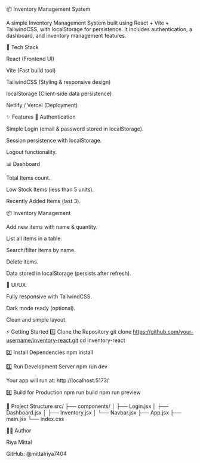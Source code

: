 📦 Inventory Management System

A simple Inventory Management System built using React + Vite + TailwindCSS, with localStorage for persistence. It includes authentication, a dashboard, and inventory management features.

🚀 Tech Stack

React (Frontend UI)

Vite (Fast build tool)

TailwindCSS (Styling & responsive design)

localStorage (Client-side data persistence)

Netlify / Vercel (Deployment)

✨ Features
🔐 Authentication

Simple Login (email & password stored in localStorage).

Session persistence with localStorage.

Logout functionality.

📊 Dashboard

Total Items count.

Low Stock Items (less than 5 units).

Recently Added Items (last 3).

📦 Inventory Management

Add new items with name & quantity.

List all items in a table.

Search/filter items by name.

Delete items.

Data stored in localStorage (persists after refresh).

🎨 UI/UX

Fully responsive with TailwindCSS.

Dark mode ready (optional).

Clean and simple layout.


⚡ Getting Started
1️⃣ Clone the Repository
git clone https://github.com/your-username/inventory-react.git
cd inventory-react

2️⃣ Install Dependencies
npm install

3️⃣ Run Development Server
npm run dev


Your app will run at: http://localhost:5173/

4️⃣ Build for Production
npm run build
npm run preview


📌 Project Structure
src/
 ├── components/
 │    ├── Login.jsx
 │    ├── Dashboard.jsx
 │    ├── Inventory.jsx
 │    └── Navbar.jsx
 ├── App.jsx
 ├── main.jsx
 └── index.css

👩‍💻 Author

Riya Mittal

GitHub: @mittalriya7404
